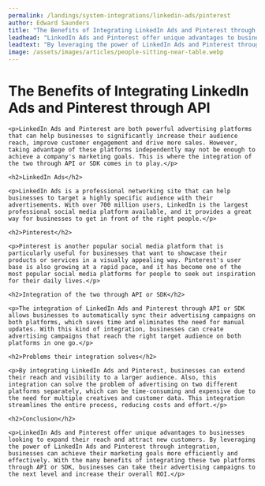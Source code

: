 ```yaml
---
permalink: /landings/system-integrations/linkedin-ads/pinterest
author: Edward Saunders
title: "The Benefits of Integrating LinkedIn Ads and Pinterest through API"
leadhead: "LinkedIn Ads and Pinterest offer unique advantages to businesses looking to expand their reach and attract new customers"
leadtext: "By leveraging the power of LinkedIn Ads and Pinterest through integration, businesses can achieve their marketing goals more efficiently and effectively. With the many benefits of integrating these two platforms through API or SDK, businesses can take their advertising campaigns to the next level and increase their overall ROI."
image: /assets/images/articles/people-sitting-near-table.webp
---
```

<div class="arttext">	<h1>The Benefits of Integrating LinkedIn Ads and Pinterest through API</h1>

	<p>LinkedIn Ads and Pinterest are both powerful advertising platforms that can help businesses to significantly increase their audience reach, improve customer engagement and drive more sales. However, taking advantage of these platforms independently may not be enough to achieve a company's marketing goals. This is where the integration of the two through API or SDK comes in to play.</p>

	<h2>LinkedIn Ads</h2>

	<p>LinkedIn Ads is a professional networking site that can help businesses to target a highly specific audience with their advertisements. With over 700 million users, LinkedIn is the largest professional social media platform available, and it provides a great way for businesses to get in front of the right people.</p>

	<h2>Pinterest</h2>

	<p>Pinterest is another popular social media platform that is particularly useful for businesses that want to showcase their products or services in a visually appealing way. Pinterest's user base is also growing at a rapid pace, and it has become one of the most popular social media platforms for people to seek out inspiration for their daily lives.</p>

	<h2>Integration of the two through API or SDK</h2>

	<p>The integration of LinkedIn Ads and Pinterest through API or SDK allows businesses to automatically sync their advertising campaigns on both platforms, which saves time and eliminates the need for manual updates. With this kind of integration, businesses can create advertising campaigns that reach the right target audience on both platforms in one go.</p>

	<h2>Problems their integration solves</h2>

	<p>By integrating LinkedIn Ads and Pinterest, businesses can extend their reach and visibility to a larger audience. Also, this integration can solve the problem of advertising on two different platforms separately, which can be time-consuming and expensive due to the need for multiple creatives and customer data. This integration streamlines the entire process, reducing costs and effort.</p>

	<h2>Conclusion</h2>

	<p>LinkedIn Ads and Pinterest offer unique advantages to businesses looking to expand their reach and attract new customers. By leveraging the power of LinkedIn Ads and Pinterest through integration, businesses can achieve their marketing goals more efficiently and effectively. With the many benefits of integrating these two platforms through API or SDK, businesses can take their advertising campaigns to the next level and increase their overall ROI.</p>
</div>